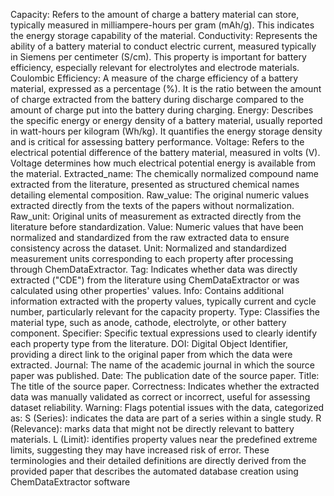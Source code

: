 Capacity:
Refers to the amount of charge a battery material can store, typically measured in milliampere-hours per gram (mAh/g). This indicates the energy storage capability of the material.
Conductivity:
Represents the ability of a battery material to conduct electric current, measured typically in Siemens per centimeter (S/cm). This property is important for battery efficiency, especially relevant for electrolytes and electrode materials.
Coulombic Efficiency:
A measure of the charge efficiency of a battery material, expressed as a percentage (%). It is the ratio between the amount of charge extracted from the battery during discharge compared to the amount of charge put into the battery during charging.
Energy:
Describes the specific energy or energy density of a battery material, usually reported in watt-hours per kilogram (Wh/kg). It quantifies the energy storage density and is critical for assessing battery performance.
Voltage:
Refers to the electrical potential difference of the battery material, measured in volts (V). Voltage determines how much electrical potential energy is available from the material.
Extracted\_name:
The chemically normalized compound name extracted from the literature, presented as structured chemical names detailing elemental composition.
Raw\_value:
The original numeric values extracted directly from the texts of the papers without normalization.
Raw\_unit:
Original units of measurement as extracted directly from the literature before standardization.
Value:
Numeric values that have been normalized and standardized from the raw extracted data to ensure consistency across the dataset.
Unit:
Normalized and standardized measurement units corresponding to each property after processing through ChemDataExtractor.
Tag:
Indicates whether data was directly extracted ("CDE") from the literature using ChemDataExtractor or was calculated using other properties' values.
Info:
Contains additional information extracted with the property values, typically current and cycle number, particularly relevant for the capacity property.
Type:
Classifies the material type, such as anode, cathode, electrolyte, or other battery component.
Specifier:
Specific textual expressions used to clearly identify each property type from the literature.
DOI:
Digital Object Identifier, providing a direct link to the original paper from which the data were extracted.
Journal:
The name of the academic journal in which the source paper was published.
Date:
The publication date of the source paper.
Title:
The title of the source paper.
Correctness:
Indicates whether the extracted data was manually validated as correct or incorrect, useful for assessing dataset reliability.
Warning:
Flags potential issues with the data, categorized as:
S (Series): indicates the data are part of a series within a single study.
R (Relevance): marks data that might not be directly relevant to battery materials.
L (Limit): identifies property values near the predefined extreme limits, suggesting they may have increased risk of error.
These terminologies and their detailed definitions are directly derived from the provided paper that describes the automated database creation using ChemDataExtractor software